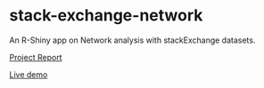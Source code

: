 # stack-exchange-network
An R-Shiny app on Network analysis with stackExchange datasets. 

[Project Report](Group-7-Blog-Post.pdf)

[Live demo](https://stor320stackexchange.shinyapps.io/deliver)


